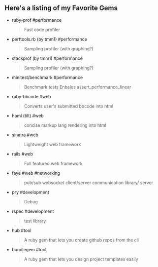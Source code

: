 ## Here's a listing of my Favorite Gems

- ruby-prof
#performance
  > Fast code profiler

- perftools.rb (by tmm1)
#performance
  > Sampling profiler (with graphing?)

- stackprof (by tmm1) 
#performance
  > Sampling profiler (with graphing?)

- minitest/benchmark
#performance
  > Benchmark tests
  > Enbales assert_performance_linear

- ruby-bbcode
#web
  > Converts user's submitted bbcode into html

- haml (tilt)
#web
  > concise markup lang rendering into html

- sinatra
#web
  > Lightweight web framework

- rails
#web
  > Full featured web framework

- faye
#web #networking
  > pub/sub websocket client/server communication library/ server

- pry
#development
  > Debug

- rspec
#development
  > test library

- hub
#tool
  > A ruby gem that lets you create github repos from the cli

- bundlegem
#tool
  > A ruby gem that lets you design project templates easily

